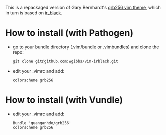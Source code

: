 This is a repackaged version of Gary Bernhardt's [grb256 vim theme](https://github.com/garybernhardt/dotfiles/blob/master/.vim/colors/grb256.vim), which in turn is based on [ir_black](http://toddwerth.com/2008/04/30/the-last-vim-color-scheme-youll-ever-need/).

# How to install (with Pathogen)

- go to your bundle directory (.vim/bundle or .vimbundles) and clone the repo:

  ```git clone git@github.com:wgibbs/vim-irblack.git```

- edit your .vimrc and add:

  ```colorscheme grb256```
  
# How to install (with Vundle)

- edit your .vimrc and add:
   
  ```
  Bundle 'quanganhdo/grb256'
  colorscheme grb256
  ```
